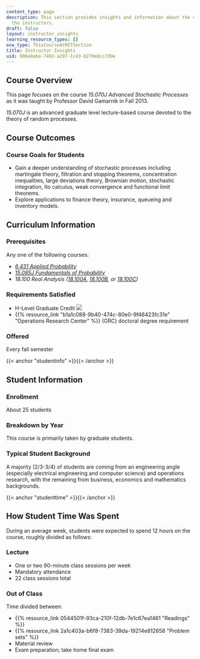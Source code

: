 ```yaml
---
content_type: page
description: This section provides insights and information about the course from
  the instructors.
draft: false
layout: instructor_insights
learning_resource_types: []
ocw_type: ThisCourseAtMITSection
title: Instructor Insights
uid: 906e8abe-7492-a297-1c43-b270e8cc7d9e
---
```

## Course Overview

This page focuses on the course _15.070J Advanced Stochastic Processes_ as it was taught by Professor David Gamarnik in Fall 2013.

_15.070J_ is an advanced graduate level lecture-based course devoted to the theory of random processes.

## Course Outcomes

### Course Goals for Students

- Gain a deeper understanding of stochastic processes including martingale theory, filtration and stopping theorems, concentration inequalities, large deviations theory, Brownian motion, stochastic integration, Ito calculus, weak convergence and functional limit theorems.
- Explore applications to finance theory, insurance, queueing and inventory models.

## Curriculum Information

### Prerequisites

Any one of the following courses:

- [_6.431 Applied Probability_](/courses/6-041-probabilistic-systems-analysis-and-applied-probability-spring-2006)
- [_15.085J Fundamentals of Probability_](/courses/6-436j-fundamentals-of-probability-fall-2018)
- _18.100 Real Analysis (_[_18.100A_](/courses/18-100a-introduction-to-analysis-fall-2012)_,_ [_18.100B_](/courses/18-100b-analysis-i-fall-2010)_, or_ [_18.100C_](/courses/18-100c-real-analysis-fall-2012)_)_

### Requirements Satisfied

- H-Level Graduate Credit ![](/images/educator/icon-question-hlevel.png)
- {{% resource_link "b1a1c088-9b40-474c-80e0-9f46423fc31e" "Operations Research Center" %}} (ORC) doctoral degree requirement

### Offered

Every fall semester

{{< anchor "studentinfo" >}}{{< /anchor >}}

## Student Information

### Enrollment

About 25 students

### Breakdown by Year

This course is primarily taken by graduate students.

### Typical Student Background

A majority (2/3-3/4) of students are coming from an engineering angle (especially electrical engineering and computer science) and operations research, with the remaining from business, economics and mathematics backgrounds.

{{< anchor "studenttime" >}}{{< /anchor >}}

## How Student Time Was Spent

During an average week, students were expected to spend 12 hours on the course, roughly divided as follows:

### Lecture

- One or two 90-minute class sessions per week
- Mandatory attendance
- 22 class sessions total

### Out of Class

Time divided between:

- {{% resource_link 0544501f-93ca-210f-12db-7e1c67ea1461 "Readings" %}}
- {{% resource_link 2a1c403a-b6f8-7383-39da-19214e812658 "Problem sets" %}}
- Material review
- Exam preparation; take home final exam